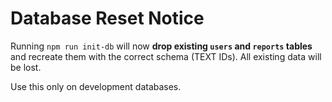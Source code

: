 # Database Reset Notice

Running `npm run init-db` will now **drop existing `users` and `reports` tables** and recreate them with the correct schema (TEXT IDs). All existing data will be lost.

Use this only on development databases.
